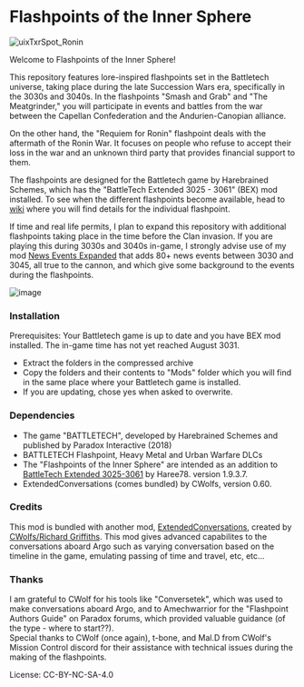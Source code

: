 # Flashpoints of the Inner Sphere


![uixTxrSpot_Ronin](https://github.com/Warenwolf/Flashpoints-of-the-Inner-Sphere/assets/136007621/5de1c072-52fb-4aa3-bb65-f259ff63e43d)


Welcome to Flashpoints of the Inner Sphere!

This repository features lore-inspired flashpoints set in the Battletech universe, taking place during the late Succession Wars era, specifically in the 3030s and 3040s. In the flashpoints "Smash and Grab" and "The Meatgrinder," you will participate in events and battles from the war between the Capellan Confederation and the Andurien-Canopian alliance.

On the other hand, the "Requiem for Ronin" flashpoint deals with the aftermath of the Ronin War. It focuses on people who refuse to accept their loss in the war and an unknown third party that provides financial support to them.

The flashpoints are designed for the Battletech game by Harebrained Schemes, which has the "BattleTech Extended 3025 - 3061" (BEX) mod installed. 
To see when the different flashpoints become available, head to [wiki](https://github.com/Warenwolf/Flashpoints-of-the-Inner-Sphere/wiki/Flashpoints:-Overview) where you will find details for the individual flashpoint.

If time and real life permits, I plan to expand this repository with additional flashpoints taking place in the time before the Clan invasion. 
If you are playing this during 3030s and 3040s in-game, I strongly advise use of my mod [News Events Expanded](https://github.com/Warenwolf/News-Events-Expanded) that adds 80+ news events between 3030 and 3045, all true to the cannon, and which give some background to the events during the flashpoints.

![image](https://github.com/Warenwolf/Flashpoints-of-the-Inner-Sphere/assets/136007621/32efb7fc-b896-41f8-948c-36041176488d)


### Installation

Prerequisites: Your Battletech game is up to date and you have BEX mod installed. The in-game time has not yet reached August 3031. 


* Extract the folders in the compressed archive
* Copy the folders and their contents to "Mods" folder which you will find in the same place
  where your Battletech game is installed.
* If you are updating, chose yes when asked to overwrite.

### Dependencies
*  The game "BATTLETECH", developed by Harebrained Schemes	and published by Paradox Interactive (2018)
*  BATTLETECH Flashpoint, Heavy Metal and Urban Warfare DLCs
*  The "Flashpoints of the Inner Sphere" are intended as an addition to [BattleTech Extended 3025-3061](https://discourse.modsinexile.com/t/battletech-extended-3025-3061-1-9-3-7/426) by Haree78. version 1.9.3.7.
*  ExtendedConversations (comes bundled) by CWolfs, version 0.60.

### Credits
This mod is bundled with another mod, [ExtendedConversations](https://github.com/CWolfs/ExtendedConversations), created by [CWolfs/Richard Griffiths](https://github.com/CWolfs). This mod gives advanced capabilites to the conversations aboard Argo such as varying conversation based on the timeline in the game, emulating passing of time and travel, etc, etc...

### Thanks
I am grateful to CWolf for his tools like "Conversetek", which was used to make conversations aboard Argo, and to Amechwarrior for the "Flashpoint Authors Guide" on Paradox forums, which provided valuable guidance (of the type - where to start??). <br>
Special thanks to CWolf (once again), t-bone, and Mal.D from CWolf's Mission Control discord for their assistance with technical issues during the making of the flashpoints.


License: CC-BY-NC-SA-4.0

